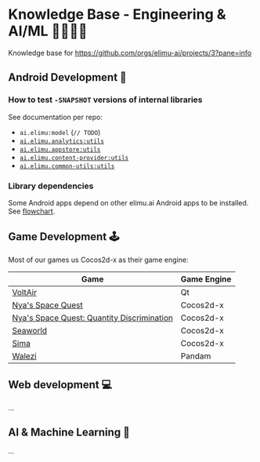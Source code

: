 # Knowledge Base - Engineering & AI/ML 👩🏽‍💻📱

Knowledge base for https://github.com/orgs/elimu-ai/projects/3?pane=info

## Android Development 📱

### How to test `-SNAPSHOT` versions of internal libraries

See documentation per repo:
* `ai.elimu:model` (`// TODO`)
* [`ai.elimu.analytics:utils`](https://github.com/elimu-ai/analytics/blob/main/README.md#how-to-test--snapshot-versions-of-the-utils-library)
* [`ai.elimu.appstore:utils`](https://github.com/elimu-ai/appstore/blob/main/README.md#how-to-test--snapshot-versions-of-the-utils-library)
* [`ai.elimu.content-provider:utils`](https://github.com/elimu-ai/content-provider/blob/main/README.md#how-to-test--snapshot-versions-of-the-utils-library)
* [`ai.elimu.common-utils:utils`](https://github.com/elimu-ai/common-utils/blob/main/README.md#how-to-publish-a-snapshot-for-local-development--testing)

### Library dependencies

Some Android apps depend on other elimu.ai Android apps to be installed. See 
[flowchart](https://github.com/elimu-ai/wiki/blob/main/SOFTWARE_ARCHITECTURE.md#library-dependencies).

## Game Development 🕹️

Most of our games us Cocos2d-x as their game engine:

| Game | Game Engine |
| -------- | -------- |
| [VoltAir](https://github.com/elimu-ai/VoltAir) | Qt |
| [Nya's Space Quest](https://github.com/elimu-ai/nyas-space-quest) | Cocos2d-x |
| [Nya's Space Quest: Quantity Discrimination](https://github.com/elimu-ai/nyas-space-quest-qd) | Cocos2d-x |
| [Seaworld](https://github.com/elimu-ai/seaworld) | Cocos2d-x |
| [Sima](https://github.com/elimu-ai/sima) | Cocos2d-x |
| [Walezi](https://github.com/elimu-ai/walezi-android) | Pandam |

## Web development 💻

...

## AI & Machine Learning 🤖

...
